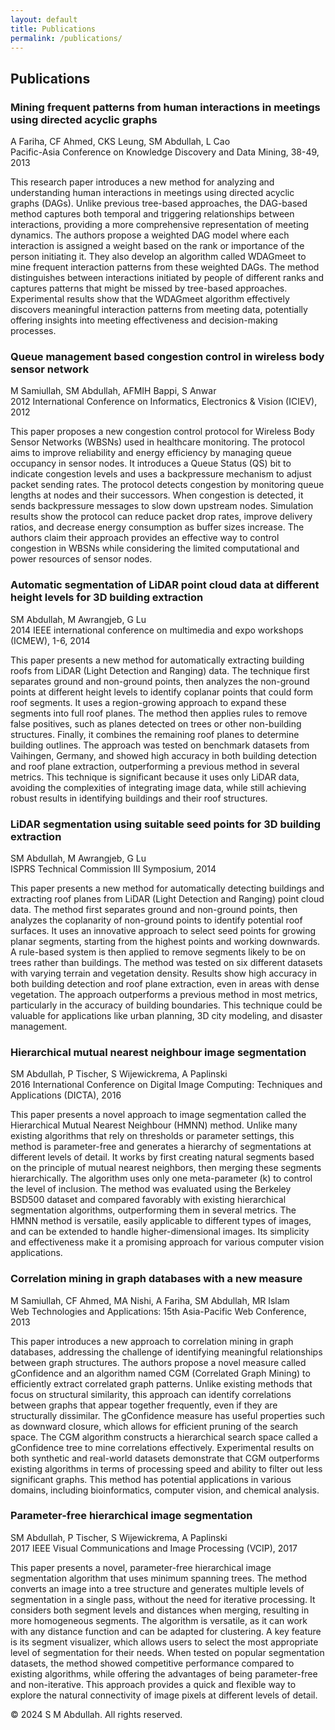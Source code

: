 ```yaml
---
layout: default
title: Publications
permalink: /publications/
---
```


<div class="publications-container">
    <h2>Publications</h2>
    <div class="publication">
        <h3>Mining frequent patterns from human interactions in meetings using directed acyclic graphs</h3>
        <p>A Fariha, CF Ahmed, CKS Leung, SM Abdullah, L Cao<br>Pacific-Asia Conference on Knowledge Discovery and Data Mining, 38-49, 2013</p>
        <p class="article">This research paper introduces a new method for analyzing and understanding human interactions in meetings using directed acyclic graphs (DAGs). Unlike previous tree-based approaches, the DAG-based method captures both temporal and triggering relationships between interactions, providing a more comprehensive representation of meeting dynamics. The authors propose a weighted DAG model where each interaction is assigned a weight based on the rank or importance of the person initiating it. They also develop an algorithm called WDAGmeet to mine frequent interaction patterns from these weighted DAGs. The method distinguishes between interactions initiated by people of different ranks and captures patterns that might be missed by tree-based approaches. Experimental results show that the WDAGmeet algorithm effectively discovers meaningful interaction patterns from meeting data, potentially offering insights into meeting effectiveness and decision-making processes.</p>
    </div>
    <div class="publication">
        <h3>Queue management based congestion control in wireless body sensor network</h3>
        <p>M Samiullah, SM Abdullah, AFMIH Bappi, S Anwar<br>2012 International Conference on Informatics, Electronics & Vision (ICIEV), 2012</p>
        <p class="article">This paper proposes a new congestion control protocol for Wireless Body Sensor Networks (WBSNs) used in healthcare monitoring. The protocol aims to improve reliability and energy efficiency by managing queue occupancy in sensor nodes. It introduces a Queue Status (QS) bit to indicate congestion levels and uses a backpressure mechanism to adjust packet sending rates. The protocol detects congestion by monitoring queue lengths at nodes and their successors. When congestion is detected, it sends backpressure messages to slow down upstream nodes. Simulation results show the protocol can reduce packet drop rates, improve delivery ratios, and decrease energy consumption as buffer sizes increase. The authors claim their approach provides an effective way to control congestion in WBSNs while considering the limited computational and power resources of sensor nodes.</p>
    </div>
    <div class="publication">
        <h3>Automatic segmentation of LiDAR point cloud data at different height levels for 3D building extraction</h3>
        <p>SM Abdullah, M Awrangjeb, G Lu<br>2014 IEEE international conference on multimedia and expo workshops (ICMEW), 1-6, 2014</p>
        <p class="article">This paper presents a new method for automatically extracting building roofs from LiDAR (Light Detection and Ranging) data. The technique first separates ground and non-ground points, then analyzes the non-ground points at different height levels to identify coplanar points that could form roof segments. It uses a region-growing approach to expand these segments into full roof planes. The method then applies rules to remove false positives, such as planes detected on trees or other non-building structures. Finally, it combines the remaining roof planes to determine building outlines. The approach was tested on benchmark datasets from Vaihingen, Germany, and showed high accuracy in both building detection and roof plane extraction, outperforming a previous method in several metrics. This technique is significant because it uses only LiDAR data, avoiding the complexities of integrating image data, while still achieving robust results in identifying buildings and their roof structures.</p>
    </div>
    <div class="publication">
        <h3>LiDAR segmentation using suitable seed points for 3D building extraction</h3>
        <p>SM Abdullah, M Awrangjeb, G Lu<br>ISPRS Technical Commission III Symposium, 2014</p>
        <p class="article">This paper presents a new method for automatically detecting buildings and extracting roof planes from LiDAR (Light Detection and Ranging) point cloud data. The method first separates ground and non-ground points, then analyzes the coplanarity of non-ground points to identify potential roof surfaces. It uses an innovative approach to select seed points for growing planar segments, starting from the highest points and working downwards. A rule-based system is then applied to remove segments likely to be on trees rather than buildings. The method was tested on six different datasets with varying terrain and vegetation density. Results show high accuracy in both building detection and roof plane extraction, even in areas with dense vegetation. The approach outperforms a previous method in most metrics, particularly in the accuracy of building boundaries. This technique could be valuable for applications like urban planning, 3D city modeling, and disaster management.</p>
    </div>
    <div class="publication">
        <h3>Hierarchical mutual nearest neighbour image segmentation</h3>
        <p>SM Abdullah, P Tischer, S Wijewickrema, A Paplinski<br>2016 International Conference on Digital Image Computing: Techniques and Applications (DICTA), 2016</p>
        <p class="article">This paper presents a novel approach to image segmentation called the Hierarchical Mutual Nearest Neighbour (HMNN) method. Unlike many existing algorithms that rely on thresholds or parameter settings, this method is parameter-free and generates a hierarchy of segmentations at different levels of detail. It works by first creating natural segments based on the principle of mutual nearest neighbors, then merging these segments hierarchically. The algorithm uses only one meta-parameter (k) to control the level of inclusion. The method was evaluated using the Berkeley BSD500 dataset and compared favorably with existing hierarchical segmentation algorithms, outperforming them in several metrics. The HMNN method is versatile, easily applicable to different types of images, and can be extended to handle higher-dimensional images. Its simplicity and effectiveness make it a promising approach for various computer vision applications.</p>
    </div>
    <div class="publication">
        <h3>Correlation mining in graph databases with a new measure</h3>
        <p>M Samiullah, CF Ahmed, MA Nishi, A Fariha, SM Abdullah, MR Islam<br>Web Technologies and Applications: 15th Asia-Pacific Web Conference, 2013</p>
        <p class="article">This paper introduces a new approach to correlation mining in graph databases, addressing the challenge of identifying meaningful relationships between graph structures. The authors propose a novel measure called gConfidence and an algorithm named CGM (Correlated Graph Mining) to efficiently extract correlated graph patterns. Unlike existing methods that focus on structural similarity, this approach can identify correlations between graphs that appear together frequently, even if they are structurally dissimilar. The gConfidence measure has useful properties such as downward closure, which allows for efficient pruning of the search space. The CGM algorithm constructs a hierarchical search space called a gConfidence tree to mine correlations effectively. Experimental results on both synthetic and real-world datasets demonstrate that CGM outperforms existing algorithms in terms of processing speed and ability to filter out less significant graphs. This method has potential applications in various domains, including bioinformatics, computer vision, and chemical analysis.</p>
    </div>
    <div class="publication">
        <h3>Parameter-free hierarchical image segmentation</h3>
        <p>SM Abdullah, P Tischer, S Wijewickrema, A Paplinski<br>2017 IEEE Visual Communications and Image Processing (VCIP), 2017</p>
        <p class="article">This paper presents a novel, parameter-free hierarchical image segmentation algorithm that uses minimum spanning trees. The method converts an image into a tree structure and generates multiple levels of segmentation in a single pass, without the need for iterative processing. It considers both segment levels and distances when merging, resulting in more homogeneous segments. The algorithm is versatile, as it can work with any distance function and can be adapted for clustering. A key feature is its segment visualizer, which allows users to select the most appropriate level of segmentation for their needs. When tested on popular segmentation datasets, the method showed competitive performance compared to existing algorithms, while offering the advantages of being parameter-free and non-iterative. This approach provides a quick and flexible way to explore the natural connectivity of image pixels at different levels of detail.</p>
    </div>
</div>
<footer>
    <div class="container">
        <p>&copy; 2024 S M Abdullah. All rights reserved.</p>
    </div>
</footer>
